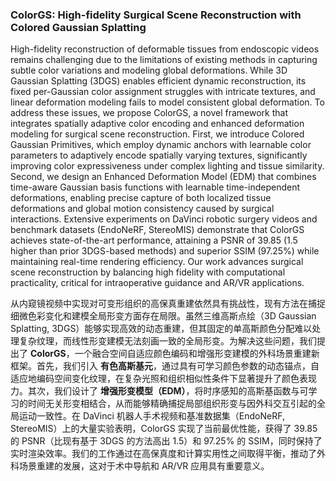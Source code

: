 ### ColorGS: High-fidelity Surgical Scene Reconstruction with Colored Gaussian Splatting

High-fidelity reconstruction of deformable tissues from endoscopic videos remains challenging due to the limitations of existing methods in capturing subtle color variations and modeling global deformations. While 3D Gaussian Splatting (3DGS) enables efficient dynamic reconstruction, its fixed per-Gaussian color assignment struggles with intricate textures, and linear deformation modeling fails to model consistent global deformation. To address these issues, we propose ColorGS, a novel framework that integrates spatially adaptive color encoding and enhanced deformation modeling for surgical scene reconstruction. First, we introduce Colored Gaussian Primitives, which employ dynamic anchors with learnable color parameters to adaptively encode spatially varying textures, significantly improving color expressiveness under complex lighting and tissue similarity. Second, we design an Enhanced Deformation Model (EDM) that combines time-aware Gaussian basis functions with learnable time-independent deformations, enabling precise capture of both localized tissue deformations and global motion consistency caused by surgical interactions. Extensive experiments on DaVinci robotic surgery videos and benchmark datasets (EndoNeRF, StereoMIS) demonstrate that ColorGS achieves state-of-the-art performance, attaining a PSNR of 39.85 (1.5 higher than prior 3DGS-based methods) and superior SSIM (97.25\%) while maintaining real-time rendering efficiency. Our work advances surgical scene reconstruction by balancing high fidelity with computational practicality, critical for intraoperative guidance and AR/VR applications.

从内窥镜视频中实现对可变形组织的高保真重建依然具有挑战性，现有方法在捕捉细微色彩变化和建模全局形变方面存在局限。虽然三维高斯点绘（3D Gaussian Splatting, 3DGS）能够实现高效的动态重建，但其固定的单高斯颜色分配难以处理复杂纹理，而线性形变建模无法刻画一致的全局形变。为解决这些问题，我们提出了 **ColorGS**，一个融合空间自适应颜色编码和增强形变建模的外科场景重建新框架。首先，我们引入 **有色高斯基元**，通过具有可学习颜色参数的动态锚点，自适应地编码空间变化纹理，在复杂光照和组织相似性条件下显著提升了颜色表现力。其次，我们设计了 **增强形变模型（EDM）**，将时序感知的高斯基函数与可学习的时间无关形变相结合，从而能够精确捕捉局部组织形变与因外科交互引起的全局运动一致性。在 DaVinci 机器人手术视频和基准数据集（EndoNeRF, StereoMIS）上的大量实验表明，ColorGS 实现了当前最优性能，获得了 39.85 的 PSNR（比现有基于 3DGS 的方法高出 1.5）和 97.25% 的 SSIM，同时保持了实时渲染效率。我们的工作通过在高保真度和计算实用性之间取得平衡，推动了外科场景重建的发展，这对于术中导航和 AR/VR 应用具有重要意义。
